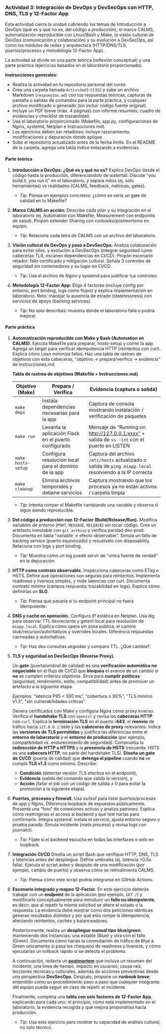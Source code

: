 ### Actividad 3: Integración de DevOps y DevSecOps con HTTP, DNS, TLS y 12-Factor App

Esta actividad cierra la unidad cubriendo los temas de Introducción a DevOps (qué es y qué no es, del código a producción), el marco CALMS, automatización reproducible con 
Linux/Bash y Make, la visión cultural de DevOps (comunicación y colaboración) y su evolución a DevSecOps, así como los módulos de redes y arquitectura  (HTTP/DNS/TLS, puertos/procesos y metodología 12-Factor App). 

La actividad se divide en una parte teórica (reflexión conceptual) y una parte práctica (ejercicios basados en el laboratorio proporcionado). 

**Instrucciones generales:**

* Realiza la actividad en tu repositorio personal del curso.
* Crea una carpeta llamada `Actividad3-CC3S2` y sube un archivo Markdown (`respuestas.md`) con tus respuestas teóricas, capturas de pantalla o salidas de comandos para la parte práctica, y cualquier archivo modificado o generado (sin incluir código fuente original).
* Incluye un PDF breve (máx. 4 páginas) con informe resumido, cuadro de evidencias y checklist de trazabilidad.
* Usa el laboratorio proporcionado (Makefile, app.py, configuraciones de Nginx, systemd, Netplan e Instrucciones.md).
* Los ejercicios deben ser retadores: incluye razonamiento, modificaciones y depuración donde aplique.
* Sube el repositorio actualizado antes de la fecha límite. En el README de la carpeta, agrega una tabla índice enlazando a evidencias.

#### Parte teórica

1. **Introducción a DevOps: ¿Qué es y qué no es?**
   Explica DevOps desde el código hasta la producción, diferenciándolo de waterfall. Discute "you build it, you run it" en el laboratorio, y separa mitos (ej. solo herramientas) vs realidades (CALMS, feedback, métricas, gates).

   * *Tip:* Piensa en ejemplos concretos: ¿cómo se vería un gate de calidad en tu Makefile?

2. **Marco CALMS en acción:**
   Describe cada pilar y su integración en el laboratorio (ej. Automation con Makefile, Measurement con endpoints de salud). Propón extender Sharing con runbooks/postmortems en equipo.

   * *Tip:* Relaciona cada letra de CALMS con un archivo del laboratorio.

3. **Visión cultural de DevOps y paso a DevSecOps:**
   Analiza colaboración para evitar silos, y evolución a DevSecOps (integrar seguridad como cabeceras TLS, escaneo dependencias en CI/CD).
   Propón escenario retador: fallo certificado y mitigación cultural. Señala 3 controles de seguridad sin contenedores y su lugar en CI/CD.

   * *Tip:* Usa el archivo de Nginx y systemd para justificar tus controles.

4. **Metodología 12-Factor App:**
   Elige 4 factores (incluye config por entorno, port binding, logs como flujos) y explica implementación en laboratorio.
   Reto: manejar la ausencia de estado (statelessness) con servicios de apoyo (backing services).

   * *Tip:* No solo describas: muestra dónde el laboratorio falla o podría mejorar.

#### Parte práctica

1. **Automatización reproducible con Make y Bash (Automation en CALMS).**
   Ejecuta Makefile para preparar, hosts-setup y correr la app. Agrega un target para verificar idempotencia HTTP (reintentos con curl). Explica cómo Lean minimiza fallos.
   Haz una tabla de rastreo de objetivos con esta cabeceras,  "objetivo -> prepara/verifica -> evidencia" de Instrucciones.md.
   
   **Tabla de rastreo de objetivos (Makefile + Instrucciones.md)**

   | Objetivo (Make) | Prepara / Verifica | Evidencia (captura o salida) |
   |-----------------|--------------------|------------------------------|
   | `make deps`     | Instala dependencias necesarias para la app | Captura de consola mostrando instalación / verificación de paquetes |
   | `make run`      | Levanta la aplicación Flask en el puerto configurado | Mensaje de “Running on http://127.0.0.1:xxxx” + salida de `ss -lnt` con el puerto en LISTEN |
   | `make hosts-setup` | Configura resolución local para el dominio de la app | Captura del archivo `/etc/hosts` actualizado o salida de `ping miapp.local` resolviendo a la IP       correcta |
   | `make cleanup`  | Elimina archivos temporales y detiene servicios | Captura mostrando que los procesos ya no están activos / carpeta limpia |


   * *Tip:* Intenta romper el Makefile cambiando una variable y observa si sigue siendo reproducible.

3. **Del código a producción con 12-Factor (Build/Release/Run).**
   Modifica variables de entorno (`PORT`, `MESSAGE`, `RELEASE`) sin tocar código. Crea un artefacto inmutable con `git archive` y verifica paridad dev-prod.
   Documenta en tabla "variable -> efecto observable". Simula un fallo de backing service (puerto equivocado) y resuélvelo con disposability. Relaciona con logs y port binding.

   * *Tip:* Muestra cómo un log puede servir de "única fuente de verdad" en la depuración.

4. **HTTP como contrato observable.**
   Inspecciona cabeceras como ETag o HSTS. Define qué operaciones son seguras para reintentos. Implementa readiness y liveness simples, y mide latencias con curl.
   Documenta contrato mínimo (campos respuesta, trazabilidad en logs). Explica cómo definirías un **SLO**.

   * *Tip:* Piensa qué pasaría si tu endpoint principal no fuera idempotente.

5. **DNS y caché en operación.**
   Configura IP estática en Netplan. Usa dig para observar TTL decreciente y getent local para resolución de `miapp.local`.
   Explica cómo opera sin zona pública, el camino stub/recursor/autoritativos y overrides locales. Diferencia respuestas cacheadas y autoritativas.

   * *Tip:* Haz dos consultas seguidas y compara TTL. ¿Qué cambia?.

6. **TLS y seguridad en DevSecOps (Reverse Proxy).**
  
    Un **gate** (puerta/umbral de calidad) es una **verificación automática no negociable** en el flujo de CI/CD que **bloquea** el avance de un cambio si **no** se cumplen  criterios objetivos. 
    Sirve para **cumplir políticas** (seguridad, rendimiento, estilo, compatibilidad) antes de promover un artefacto a la siguiente etapa. 

   Ejemplos: "latencia P95 < 500 ms", "cobertura ≥ 90%", "TLS mínimo v1.3", "sin vulnerabilidades críticas".

    Genera certificados con Make y configura Nginx como proxy inverso. Verifica el **handshake TLS** con `openssl` y revisa las **cabeceras HTTP** con `curl`. 
    Explica la **terminación TLS** en el puerto **:443**, el **reenvío** de tráfico hacia `127.0.0.1:8080` y las **cabeceras de proxy** relevantes. Indica las **versiones de TLS permitidas** y justifica las diferencias entre el **entorno de laboratorio** y el **entorno de producción** (por ejemplo, compatibilidad vs. endurecimiento de seguridad). Comprueba la **redirección de HTTP a HTTPS** y la **presencia de HSTS** (recuerda: HSTS es una **cabecera HTTP**, no parte del handshake TLS).
    **Diseña un gate de CI/CD** (puerta de calidad) que **detenga el pipeline** cuando **no** se cumpla **TLS v1.3** como mínimo. Describe:

      - **Condición** (detectar versión TLS efectiva en el endpoint),
      - **Evidencia** (salida del comando que valida la versión), y
      - **Acción** (fallar el job con un código de salida ≠ 0 para evitar la promoción a la siguiente etapa).

7. **Puertos, procesos y firewall.**
    Usa ss/lsof para listar puertos/procesos de app y Nginx. Diferencia loopback de expuestos públicamente. Presenta una "foto" de conexiones activas y analiza patrones.
    Explica cómo restringirías el acceso al backend y qué test harías para confirmarlo. Integra systemd: instala el servicio, ajusta entorno seguro y prueba parada.
    Simula incidente (mata proceso) y revisa logs con journalctl.

   * *Tip:* Fíjate si el backend escucha en todas las interfaces o solo en loopback.

8. **Integración CI/CD**
   Diseña un script Bash que verifique HTTP, DNS, TLS y latencias antes del despliegue. Define umbrales (ej. latencia >0.5s falla).
   Ejecuta el script antes y después de una modificación (por ejemplo, cambio de puerto) y observa cómo se retroalimenta CALMS.

   * *Tip:* Piensa cómo este script podría integrarse en GitHub Actions.

9. **Escenario integrado y mapeo 12-Factor.**
   En este ejercicio deberás trabajar con un **endpoint** de la aplicación (por ejemplo, `GET /`) y modificarlo conceptualmente para introducir un **fallo no idempotente**, es  decir, que al repetir la misma solicitud se altere el estado o la respuesta. La evidencia debe mostrar cómo dos peticiones idénticas generan resultados distintos y por qué esto rompe la idempotencia, afectando reintentos, cachés y balanceadores.

   Posteriormente, realiza un **despliegue manual tipo blue/green**, manteniendo dos instancias: una estable (Blue) y otra con el fallo (Green). Documenta cómo harías la conmutación de tráfico de Blue a Green únicamente si pasa los chequeos de readiness y liveness, y cómo ejecutarías un rollback rápido si se detecta el problema.

   A continuación, redacta un [**postmortem**](https://github.com/dastergon/postmortem-templates) que incluya un resumen del incidente, una línea de tiempo, impacto en usuarios, causa raíz, lecciones técnicas y culturales, además     de acciones preventivas desde una perspectiva **DevSecOps**. Después, propone un **runbook breve**, entendido como un procedimiento paso a paso que cualquier integrante del  equipo pueda seguir en caso de repetir el incidente.

   Finalmente, completa una **tabla con seis factores de 12-Factor App**, explicando para cada uno: el principio, cómo está implementado en el laboratorio, la evidencia recogida  y qué mejora propondrías hacia producción.

   * *Tip:* Usa este ejercicio para mostrar tu capacidad de análisis cultural, no solo técnico.
